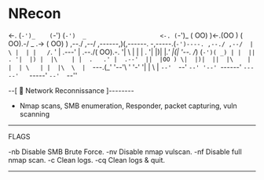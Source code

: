 NRecon
==========

<-. (`-')_    (`-')  (`-')  _                     <-. (`-')_ 
   \( OO) )<-.(OO )  ( OO).-/ _             .->      \( OO) )
,--./ ,--/ ,------,)(,------. \-,-----.(`-')----. ,--./ ,--/ 
|   \ |  | |   /`. ' |  .---'  |  .--./( OO).-.  '|   \ |  | 
|  . '|  |)|  |_.' |(|  '--.  /_) (`-')( _) | |  ||  . '|  |)
|  |\    | |  .   .' |  .--'  ||  |OO ) \|  |)|  ||  |\    | 
|  | \   | |  |\  \  |  `---.(_'  '--'\  '  '-'  '|  | \   | 
`--'  `--' `--' '--' `------'   `-----'   `-----' `--'  `--''

--[ 👀 Network Reconnissance ]--------

+ Nmap scans, SMB enumeration, Responder, packet capturing, vuln scanning


---------------------------------------------------------
 FLAGS

   -nb  Disable SMB Brute Force.
   -nv  Disable nmap vulscan.
   -nf  Disable full nmap scan.
   -c   Clean logs.
   -cq  Clean logs & quit.

---------------------------------------------------------
